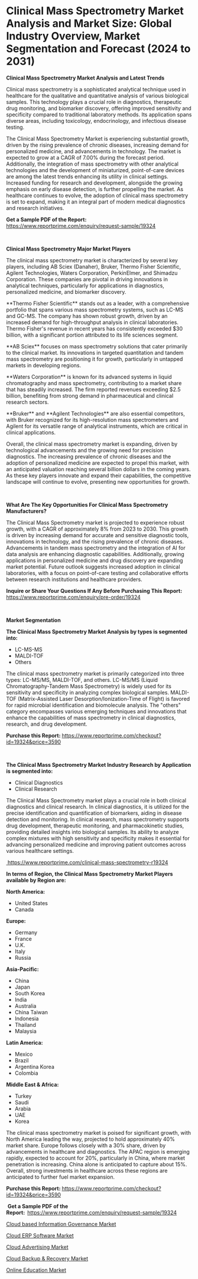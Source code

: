 <p><h1>Clinical Mass Spectrometry Market Analysis and Market Size: Global Industry Overview, Market Segmentation and Forecast (2024 to 2031)</h1></p><p><strong>Clinical Mass Spectrometry Market Analysis and Latest Trends</strong></p>
<p><p>Clinical mass spectrometry is a sophisticated analytical technique used in healthcare for the qualitative and quantitative analysis of various biological samples. This technology plays a crucial role in diagnostics, therapeutic drug monitoring, and biomarker discovery, offering improved sensitivity and specificity compared to traditional laboratory methods. Its application spans diverse areas, including toxicology, endocrinology, and infectious disease testing.</p><p>The Clinical Mass Spectrometry Market is experiencing substantial growth, driven by the rising prevalence of chronic diseases, increasing demand for personalized medicine, and advancements in technology. The market is expected to grow at a CAGR of 7.00% during the forecast period. Additionally, the integration of mass spectrometry with other analytical technologies and the development of miniaturized, point-of-care devices are among the latest trends enhancing its utility in clinical settings. Increased funding for research and development, alongside the growing emphasis on early disease detection, is further propelling the market. As healthcare continues to evolve, the adoption of clinical mass spectrometry is set to expand, making it an integral part of modern medical diagnostics and research initiatives.</p></p>
<p><strong>Get a Sample PDF of the Report:&nbsp;</strong> <a href="https://www.reportprime.com/enquiry/request-sample/19324?utm_campaign=1863&utm_medium=2&utm_source=Github&utm_content=ia&utm_term=23112024&utm_id=clinical-mass-spectrometry">https://www.reportprime.com/enquiry/request-sample/19324</a></p>
<p>&nbsp;</p>
<p><strong>Clinical Mass Spectrometry Major Market Players</strong></p>
<p><p>The clinical mass spectrometry market is characterized by several key players, including AB Sciex (Danaher), Bruker, Thermo Fisher Scientific, Agilent Technologies, Waters Corporation, PerkinElmer, and Shimadzu Corporation. These companies are pivotal in driving innovations in analytical techniques, particularly for applications in diagnostics, personalized medicine, and biomarker discovery.</p><p>**Thermo Fisher Scientific** stands out as a leader, with a comprehensive portfolio that spans various mass spectrometry systems, such as LC-MS and GC-MS. The company has shown robust growth, driven by an increased demand for high-throughput analysis in clinical laboratories. Thermo Fisher's revenue in recent years has consistently exceeded $30 billion, with a significant portion attributed to its life sciences segment.</p><p>**AB Sciex** focuses on mass spectrometry solutions that cater primarily to the clinical market. Its innovations in targeted quantitation and tandem mass spectrometry are positioning it for growth, particularly in untapped markets in developing regions.</p><p>**Waters Corporation** is known for its advanced systems in liquid chromatography and mass spectrometry, contributing to a market share that has steadily increased. The firm reported revenues exceeding $2.5 billion, benefiting from strong demand in pharmaceutical and clinical research sectors.</p><p>**Bruker** and **Agilent Technologies** are also essential competitors, with Bruker recognized for its high-resolution mass spectrometers and Agilent for its versatile range of analytical instruments, which are critical in clinical applications.</p><p>Overall, the clinical mass spectrometry market is expanding, driven by technological advancements and the growing need for precision diagnostics. The increasing prevalence of chronic diseases and the adoption of personalized medicine are expected to propel this market, with an anticipated valuation reaching several billion dollars in the coming years. As these key players innovate and expand their capabilities, the competitive landscape will continue to evolve, presenting new opportunities for growth.</p></p>
<p>&nbsp;</p>
<p><strong>What Are The Key Opportunities For Clinical Mass Spectrometry Manufacturers?</strong></p>
<p><p>The Clinical Mass Spectrometry market is projected to experience robust growth, with a CAGR of approximately 8% from 2023 to 2030. This growth is driven by increasing demand for accurate and sensitive diagnostic tools, innovations in technology, and the rising prevalence of chronic diseases. Advancements in tandem mass spectrometry and the integration of AI for data analysis are enhancing diagnostic capabilities. Additionally, growing applications in personalized medicine and drug discovery are expanding market potential. Future outlook suggests increased adoption in clinical laboratories, with a focus on point-of-care testing and collaborative efforts between research institutions and healthcare providers.</p></p>
<p><strong>Inquire or Share Your Questions If Any Before Purchasing This Report:</strong> <a href="https://www.reportprime.com/enquiry/pre-order/19324?utm_campaign=1863&utm_medium=2&utm_source=Github&utm_content=ia&utm_term=23112024&utm_id=clinical-mass-spectrometry">https://www.reportprime.com/enquiry/pre-order/19324</a></p>
<p>&nbsp;</p>
<p><strong>Market Segmentation</strong></p>
<p><strong>The Clinical Mass Spectrometry Market Analysis by types is segmented into:</strong></p>
<p><ul><li>LC-MS-MS</li><li>MALDI-TOF</li><li>Others</li></ul></p>
<p><p>The clinical mass spectrometry market is primarily categorized into three types: LC-MS/MS, MALDI-TOF, and others. LC-MS/MS (Liquid Chromatography-Tandem Mass Spectrometry) is widely used for its sensitivity and specificity in analyzing complex biological samples. MALDI-TOF (Matrix-Assisted Laser Desorption/Ionization-Time of Flight) is favored for rapid microbial identification and biomolecule analysis. The "others" category encompasses various emerging techniques and innovations that enhance the capabilities of mass spectrometry in clinical diagnostics, research, and drug development.</p></p>
<p><strong>Purchase this Report:&nbsp;</strong><a href="https://www.reportprime.com/checkout?id=19324&price=3590&utm_campaign=1863&utm_medium=2&utm_source=Github&utm_content=ia&utm_term=23112024&utm_id=clinical-mass-spectrometry">https://www.reportprime.com/checkout?id=19324&price=3590</a></p>
<p>&nbsp;</p>
<p><strong>The Clinical Mass Spectrometry Market Industry Research by Application is segmented into:</strong></p>
<p><ul><li>Clinical Diagnostics</li><li>Clinical Research</li></ul></p>
<p><p>The Clinical Mass Spectrometry market plays a crucial role in both clinical diagnostics and clinical research. In clinical diagnostics, it is utilized for the precise identification and quantification of biomarkers, aiding in disease detection and monitoring. In clinical research, mass spectrometry supports drug development, therapeutic monitoring, and pharmacokinetic studies, providing detailed insights into biological samples. Its ability to analyze complex mixtures with high sensitivity and specificity makes it essential for advancing personalized medicine and improving patient outcomes across various healthcare settings.</p></p>
<p><a href="https://www.reportprime.com/clinical-mass-spectrometry-r19324?utm_campaign=1863&utm_medium=2&utm_source=Github&utm_content=ia&utm_term=23112024&utm_id=clinical-mass-spectrometry">&nbsp;https://www.reportprime.com/clinical-mass-spectrometry-r19324</a></p>
<p><strong>In terms of Region, the Clinical Mass Spectrometry Market Players available by Region are:</strong></p>
<p>
    <p> <strong> North America: </strong>
        <ul>
            <li>United States</li>
            <li>Canada</li>
        </ul>
        </p> 
    <p> <strong> Europe: </strong>
        <ul>
            <li>Germany</li>
            <li>France</li>
            <li>U.K.</li>
            <li>Italy</li>
            <li>Russia</li>
        </ul>
        </p> 
    <p> <strong> Asia-Pacific: </strong>
        <ul>
            <li>China</li>
            <li>Japan</li>
            <li>South Korea</li>
            <li>India</li>
            <li>Australia</li>
            <li>China Taiwan</li>
            <li>Indonesia</li>
            <li>Thailand</li>
            <li>Malaysia</li>
        </ul>
        </p> 
    <p> <strong> Latin America: </strong>
        <ul>
            <li>Mexico</li>
            <li>Brazil</li>
            <li>Argentina Korea</li>
            <li>Colombia</li>
        </ul>
        </p> 
    <p> <strong> Middle East & Africa: </strong>
        <ul>
            <li>Turkey</li>
            <li>Saudi</li>
            <li>Arabia</li>
            <li>UAE</li>
            <li>Korea</li>
        </ul>
    </p>
    </p>
<p><p>The clinical mass spectrometry market is poised for significant growth, with North America leading the way, projected to hold approximately 40% market share. Europe follows closely with a 30% share, driven by advancements in healthcare and diagnostics. The APAC region is emerging rapidly, expected to account for 20%, particularly in China, where market penetration is increasing. China alone is anticipated to capture about 15%. Overall, strong investments in healthcare across these regions are anticipated to further fuel market expansion.</p></p>
<p><strong>Purchase this Report: </strong><a href="https://www.reportprime.com/checkout?id=19324&price=3590&utm_campaign=1863&utm_medium=2&utm_source=Github&utm_content=ia&utm_term=23112024&utm_id=clinical-mass-spectrometry">https://www.reportprime.com/checkout?id=19324&price=3590</a></p>
<p>&nbsp;<strong>Get a Sample PDF of the Report:&nbsp;&nbsp;</strong><a href="https://www.reportprime.com/enquiry/request-sample/19324?utm_campaign=1863&utm_medium=2&utm_source=Github&utm_content=ia&utm_term=23112024&utm_id=clinical-mass-spectrometry">https://www.reportprime.com/enquiry/request-sample/19324</a></p>
<p><strong></strong></p>
<p><p><a href="https://www.linkedin.com/pulse/future-revenue-market-insights-cloud-based-information-governance-1cgee?utm_campaign=1863&utm_medium=2&utm_source=Github&utm_content=ia&utm_term=23112024&utm_id=clinical-mass-spectrometry">Cloud based Information Governance Market</a></p><p><a href="https://issuu.com/reportprime-2/docs/cloud-erp-software-market-size-2030_8d4e92fafd6096?utm_campaign=1863&utm_medium=2&utm_source=Github&utm_content=ia&utm_term=23112024&utm_id=clinical-mass-spectrometry">Cloud ERP Software Market</a></p><p><a href="https://www.linkedin.com/pulse/cloud-advertising-market-size-global-industry-analysis-growth-louqe?utm_campaign=1863&utm_medium=2&utm_source=Github&utm_content=ia&utm_term=23112024&utm_id=clinical-mass-spectrometry">Cloud Advertising Market</a></p><p><a href="https://www.linkedin.com/pulse/global-cloud-backup-recovery-industry-analysis-share-growth-m2vwe?utm_campaign=1863&utm_medium=2&utm_source=Github&utm_content=ia&utm_term=23112024&utm_id=clinical-mass-spectrometry">Cloud Backup & Recovery Market</a></p><p><a href="https://issuu.com/reportprime-2/docs/online-education-market-size-2030.p_17b5c28351c64d?utm_campaign=1863&utm_medium=2&utm_source=Github&utm_content=ia&utm_term=23112024&utm_id=clinical-mass-spectrometry">Online Education Market</a></p></p>